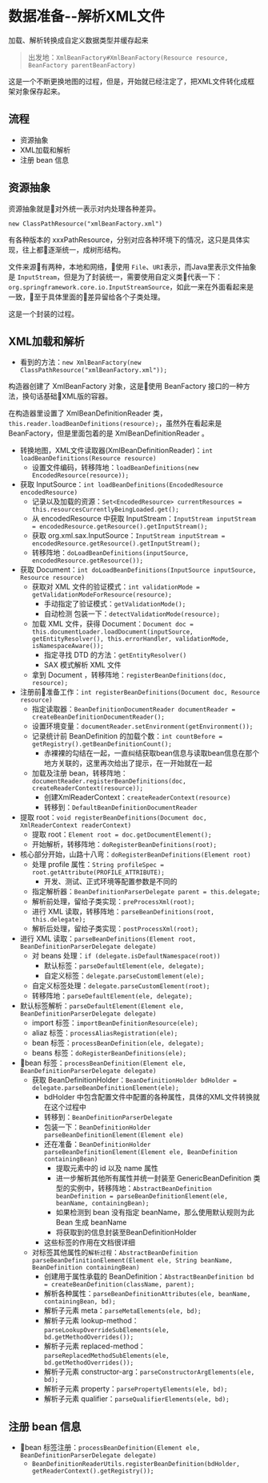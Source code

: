 #   数据准备--解析XML文件

加载、解析转换成自定义数据类型并缓存起来

>   出发地：`XmlBeanFactory#XmlBeanFactory(Resource resource, BeanFactory parentBeanFactory)`

这是一个不断更换地图的过程，但是，开始就已经注定了，把XML文件转化成框架对象保存起来。

##  流程
-   资源抽象
-   XML加载和解析
-   注册 bean 信息

##  资源抽象

资源抽象就是对外统一表示对内处理各种差异。

`new ClassPathResource("xmlBeanFactory.xml")`

有各种版本的 xxxPathResource，分别对应各种环境下的情况，这只是具体实现，往上都逐渐统一，成树形结构。

文件来源有两种，本地和网络，使用 `File`、`URI`表示，而Java里表示文件抽象是 `InputStream`，但是为了封装统一，需要使用自定义类代表一下：`org.springframework.core.io.InputStreamSource`，如此一来在外面看起来是一致，至于具体里面的差异留给各个子类处理。

这是一个封装的过程。

##  XML加载和解析

-   看到的方法：`new XmlBeanFactory(new ClassPathResource("xmlBeanFactory.xml"));`

构造器创建了 XmlBeanFactory 对象，这是使用 BeanFactory 接口的一种方法，换句话基础XML版的容器。

在构造器里设置了 XmlBeanDefinitionReader 类，`this.reader.loadBeanDefinitions(resource);`，虽然外在看起来是 BeanFactory，但是里面包着的是 XmlBeanDefinitionReader 。

-   转换地图，XML文件读取器(XmlBeanDefinitionReader)：`int loadBeanDefinitions(Resource resource)`
    -   设置文件编码，转移阵地：`loadBeanDefinitions(new EncodedResource(resource));`
-   获取 InputSource：`int loadBeanDefinitions(EncodedResource encodedResource)`
    -   记录以及加载的资源：`Set<EncodedResource> currentResources = this.resourcesCurrentlyBeingLoaded.get();`
    -   从 encodedResource 中获取 InputStream：`InputStream inputStream = encodedResource.getResource().getInputStream();`
    -   获取 org.xml.sax.InputSource：`InputStream inputStream = encodedResource.getResource().getInputStream();`
    -   转移阵地：`doLoadBeanDefinitions(inputSource, encodedResource.getResource());`
-   获取 Document：`int doLoadBeanDefinitions(InputSource inputSource, Resource resource)`
    -   获取对 XML 文件的验证模式：`int validationMode = getValidationModeForResource(resource);`
        -   手动指定了验证模式：`getValidationMode();`
        -   自动检测 包装一下：`detectValidationMode(resource);`
    -   加载 XML 文件，获得 Document：`Document doc = this.documentLoader.loadDocument(inputSource, getEntityResolver(), this.errorHandler, validationMode, isNamespaceAware());`
        -   指定寻找 DTD 的方法：`getEntityResolver()`
        -   SAX 模式解析 XML 文件
    -   拿到 Document ，转移阵地：`registerBeanDefinitions(doc, resource);`
-   注册前准备工作：`int registerBeanDefinitions(Document doc, Resource resource)`
    -   指定读取器：`BeanDefinitionDocumentReader documentReader = createBeanDefinitionDocumentReader();`
    -   设置环境变量：`documentReader.setEnvironment(getEnvironment());`
    -   记录统计前 BeanDefinition 的加载个数：`int countBefore = getRegistry().getBeanDefinitionCount();`
        -   赤裸裸的勾结在一起，一直纠结获取bean信息与读取bean信息在那个地方关联的，这里再次给出了提示，在一开始就在一起
    -   加载及注册 bean，转移阵地：`documentReader.registerBeanDefinitions(doc, createReaderContext(resource));`
        -   创建XmlReaderContext：`createReaderContext(resource)`
        -   转移到：`DefaultBeanDefinitionDocumentReader`
-   提取 root：`void registerBeanDefinitions(Document doc, XmlReaderContext readerContext)`
    -   提取 root：`Element root = doc.getDocumentElement();`
    -   开始解析，转移阵地：`doRegisterBeanDefinitions(root);`
-   核心部分开始，山路十八弯：`doRegisterBeanDefinitions(Element root)`
    -   处理 profile 属性：`String profileSpec = root.getAttribute(PROFILE_ATTRIBUTE);`
        -   开发、测试、正式环境等配置参数是不同的
    -   指定解析器：`BeanDefinitionParserDelegate parent = this.delegate;`
    -   解析前处理，留给子类实现：`preProcessXml(root);`
    -   进行 XML 读取，转移阵地：`parseBeanDefinitions(root, this.delegate);`
    -   解析后处理，留给子类实现：`postProcessXml(root);`
-   进行 XML 读取：`parseBeanDefinitions(Element root, BeanDefinitionParserDelegate delegate)`
    -   对 beans 处理：`if (delegate.isDefaultNamespace(root))`
        -   默认标签：`parseDefaultElement(ele, delegate);`
        -   自定义标签：`delegate.parseCustomElement(ele);`
    -   自定义标签处理：`delegate.parseCustomElement(root);`
    -   转移阵地：`parseDefaultElement(ele, delegate);`
-   默认标签解析：`parseDefaultElement(Element ele, BeanDefinitionParserDelegate delegate)`
    -   import 标签：`importBeanDefinitionResource(ele);`
    -   aliaz  标签：`processAliasRegistration(ele);`
    -   bean 标签：`processBeanDefinition(ele, delegate);`
    -   beans 标签：`doRegisterBeanDefinitions(ele);`
-   bean 标签：`processBeanDefinition(Element ele, BeanDefinitionParserDelegate delegate)`
    -   获取 BeanDefinitionHolder：`BeanDefinitionHolder bdHolder = delegate.parseBeanDefinitionElement(ele);`
        -   bdHolder 中包含配置文件中配置的各种属性，具体的XML文件转换就在这个过程中
        -   转移到：`BeanDefinitionParserDelegate`
        -   包装一下：`BeanDefinitionHolder parseBeanDefinitionElement(Element ele)`
        -   还在准备：`BeanDefinitionHolder parseBeanDefinitionElement(Element ele, BeanDefinition containingBean)`
            -   提取元素中的 id 以及 name 属性
            -   进一步解析其他所有属性并统一封装至 GenericBeanDefinition 类型的实例中，转移阵地：`AbstractBeanDefinition beanDefinition = parseBeanDefinitionElement(ele, beanName, containingBean);`
            -   如果检测到 bean 没有指定 beanName，那么使用默认规则为此 Bean 生成 beanName
            -   将获取到的信息封装至BeanDefinitionHolder
        -   这些标签的作用在文档很详细
    -   对标签其他属性的`解析过程`：`AbstractBeanDefinition parseBeanDefinitionElement(Element ele, String beanName, BeanDefinition containingBean)`
        -   创建用于属性承载的 BeanDefinition：`AbstractBeanDefinition bd = createBeanDefinition(className, parent);`
        -   解析各种属性：`parseBeanDefinitionAttributes(ele, beanName, containingBean, bd);`
        -   解析子元素 meta：`parseMetaElements(ele, bd);`
        -   解析子元素 lookup-method：`parseLookupOverrideSubElements(ele, bd.getMethodOverrides());`
        -   解析子元素 replaced-method：`parseReplacedMethodSubElements(ele, bd.getMethodOverrides());`
        -   解析子元素 constructor-arg：`parseConstructorArgElements(ele, bd);`
        -   解析子元素 property：`parsePropertyElements(ele, bd);`
        -   解析子元素 qualifier：`parseQualifierElements(ele, bd);`

##  注册 bean 信息

-   bean 标签注册：`processBeanDefinition(Element ele, BeanDefinitionParserDelegate delegate)`
    -   `BeanDefinitionReaderUtils.registerBeanDefinition(bdHolder, getReaderContext().getRegistry());`

